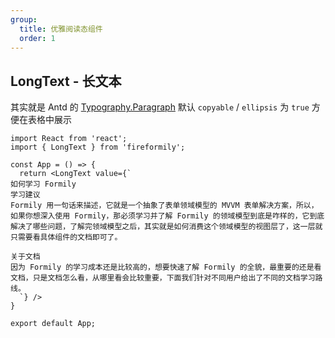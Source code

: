 ```yaml
---
group:
  title: 优雅阅读态组件
  order: 1
---
```


## LongText - 长文本

其实就是 Antd 的 [Typography.Paragraph](https://ant.design/components/typography-cn/#Typography.Paragraph) 默认 `copyable` / `ellipsis` 为 `true` 方便在表格中展示

```tsx
import React from 'react';
import { LongText } from 'fireformily';

const App = () => {
  return <LongText value={`
如何学习 Formily
学习建议
Formily 用一句话来描述，它就是一个抽象了表单领域模型的 MVVM 表单解决方案，所以，如果你想深入使用 Formily，那必须学习并了解 Formily 的领域模型到底是咋样的，它到底解决了哪些问题，了解完领域模型之后，其实就是如何消费这个领域模型的视图层了，这一层就只需要看具体组件的文档即可了。

关于文档
因为 Formily 的学习成本还是比较高的，想要快速了解 Formily 的全貌，最重要的还是看文档，只是文档怎么看，从哪里看会比较重要，下面我们针对不同用户给出了不同的文档学习路线。
  `} />
}

export default App;

```
